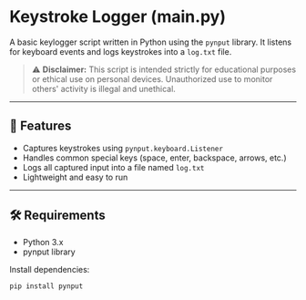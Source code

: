 # Keystroke Logger (main.py)

A basic keylogger script written in Python using the `pynput` library. It listens for keyboard events and logs keystrokes into a `log.txt` file.

> ⚠️ **Disclaimer:** This script is intended strictly for educational purposes or ethical use on personal devices. Unauthorized use to monitor others' activity is illegal and unethical.

---

## 📌 Features

- Captures keystrokes using `pynput.keyboard.Listener`
- Handles common special keys (space, enter, backspace, arrows, etc.)
- Logs all captured input into a file named `log.txt`
- Lightweight and easy to run

---

## 🛠️ Requirements

- Python 3.x  
- pynput library  

Install dependencies:

```bash
pip install pynput
